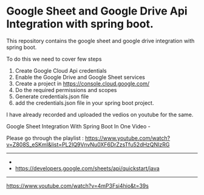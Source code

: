 # Google Sheet and Google Drive Api Integration with spring boot.

This repository contains the google sheet and google drive integration with spring boot.

To do this we need to cover few steps

1. Create Google Cloud Api credentials
2. Enable the Google Drive and Google Sheet services
3. Create a project in https://console.cloud.google.com/
4. Do the required permissions and scopes
5. Generate credentials.json file
6. add the credentials.json file in your spring boot project.

I have already recorded and uploaded the vedios on youtube for the same.

Google Sheet Integration With Spring Boot In One Video - 

Please go through the playlist :  https://www.youtube.com/watch?v=Z808S_eSKmI&list=PL2IQ9VnvNu0XF6DrZzsTfu52dHzQNIzRG


---

-
- https://developers.google.com/sheets/api/quickstart/java

---


https://www.youtube.com/watch?v=4mP3Fsi4hio&t=39s